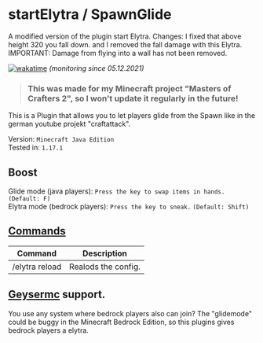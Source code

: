 # startElytra / SpawnGlide

A modified version of the plugin start Elytra. Changes: I fixed that above height 320 you fall down. and I removed the fall damage with this Elytra. IMPORTANT: Damage from flying into a wall has not been removed.

[![wakatime](https://wakatime.com/badge/user/6dcad35f-5e14-44f1-8e50-62062cfd7011/project/aac88716-7bc5-4587-893c-11ab322437a8.svg)](https://wakatime.com/@Funty) *(monitoring since 05.12.2021)*
> ### This was made for my Minecraft project "Masters of Crafters 2", so I won't update it regularly in the future!
This is a Plugin that allows you to let players glide from the Spawn like in the german youtube projekt "craftattack".  

Version: ``Minecraft Java Edition``  
Tested in: ``1.17.1``

## Boost
Glide mode (java players):  ``Press the key to swap items in hands.`` ``(Default: F)``  
Elytra mode (bedrock players):  ``Press the key to sneak.`` ``(Default: Shift)``

## [Commands](https://github.com/FuntyGithub/startElytra/tree/main/src/main/java/org/funty/startelytra/commands)
| Command | Description |
| --- | --- |
| /elytra reload | Realods the config. |
## [Geysermc](https://geysermc.org/) support.
You use any system where bedrock players also can join? The "glidemode" could be buggy in the Minecraft Bedrock Edition, so this plugins gives bedrock players a elytra.
